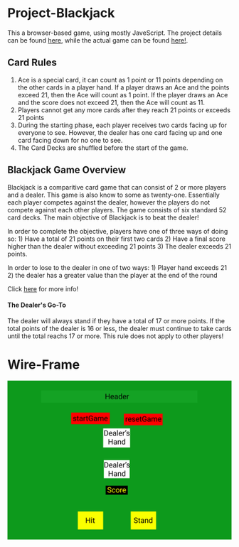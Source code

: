 # Project-Blackjack

This a browser-based game, using mostly JaveScript. The project details can be found [here](https://git.generalassemb.ly/seir-1213/Project-1-Intro-Purple), while the actual game can be found [here!](https://skippharaoh.github.io/Project-Blackjack/).

## Card Rules

1) Ace is a special card, it can count as 1 point or 11 points depending on the other cards in a player hand. If a player draws an Ace and the points exceed 21, then the Ace will count as 1 point. If the player draws an Ace and the score does not exceed 21, then the Ace will count as 11.
2) Players cannot get any more cards after they reach 21 points or exceeds 21 points
3) During the starting phase, each player receives two cards facing up for everyone to see. However, the dealer has one card facing up and one card facing down for no one to see.
4) The Card Decks are shuffled before the start of the game.

## Blackjack Game Overview

Blackjack is a comparitive card game that can consist of 2 or more players and a dealer. This game is also know to some as twenty-one. Essentially each player competes against the dealer, however the players do not compete against each other players. The game consists of six standard 52 card decks. The main objective of Blackjack is to beat the dealer!

In order to complete the objective, players have one of three ways of doing so:
    1) Have a total of 21 points on their first two cards
    2) Have a final score higher than the dealer without exceeding 21 points
    3) The dealer exceeds 21 points.

In order to lose to the dealer in one of two ways:
    1) Player hand exceeds 21
    2) the dealer has a greater value than the player at the end of the round

Click [here](https://bicyclecards.com/how-to-play/blackjack/) for more info!

#### The Dealer's Go-To

The dealer will always stand if they have a total of 17 or more points. If the total points of the dealer is 16 or less, the dealer must continue to take cards until the total reachs 17 or more. This rule does not apply to other players!

# Wire-Frame

![](./blackJack_wireFrame.png)